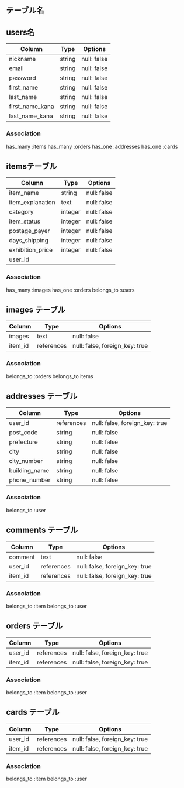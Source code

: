 ## テーブル名

## users名

| Column            | Type| Options|
| ----------------- | ------ |-------------|
| nickname          | string | null: false |
| email             | string | null: false |
| password          | string | null: false |
| first_name        | string | null: false |
| last_name         | string | null: false |
| first_name_kana   | string | null: false |
| last_name_kana    | string | null: false |

### Association
has_many :items
has_many :orders
has_one :addresses
has_one :cards



## itemsテーブル

| Column            | Type    | Options     |
| ----------------- | ------- | ----------- |
| item_name         | string  | null: false |
| item_explanation  | text    | null: false |
| category          | integer | null: false |
| item_status       | integer | null: false |
| postage_payer     | integer | null: false |
| days_shipping     | integer | null: false |
| exhibition_price  | integer | null: false |   
| user_id           | 
  
   ### Association

has_many :images
has_one :orders
belongs_to :users

## images テーブル

| Column   | Type       | Options                        |
| -------- | ---------- | ------------------------------ |
| images   | text       | null: false                    | 
| item_id  | references | null: false, foreign_key: true |

### Association

 belongs_to :orders
 belongs_to items

## addresses テーブル

| Column         | Type       | Options                        |
| -------------- | ---------- | ------------------------------ |
| user_id        | references | null: false, foreign_key: true |
| post_code      | string     | null: false                    |    
| prefecture     | string     | null: false                    | 
| city           | string     | null: false                    | 
| city_number    | string     | null: false                    | 
| building_name  | string     | null: false                    | 
| phone_number   | string     | null: false                    | 

### Association

 belongs_to :user

## comments テーブル

| Column  | Type       | Options                        |
| ------- | ---------- | ------------------------------ |
| comment | text       | null: false                    |
| user_id | references | null: false, foreign_key: true |
| item_id | references | null: false, foreign_key: true |

### Association

belongs_to :item
belongs_to :user

## orders テーブル

| Column  | Type       | Options                        |
| ------- | ---------- | ------------------------------ |
| user_id | references | null: false, foreign_key: true |
| item_id | references | null: false, foreign_key: true |

### Association

 belongs_to :item
belongs_to :user

## cards テーブル

| Column  | Type       | Options                        |
| ------- | ---------- | ------------------------------ |
| user_id | references | null: false, foreign_key: true |
| item_id | references | null: false, foreign_key: true |

### Association

belongs_to :item
belongs_to :user
